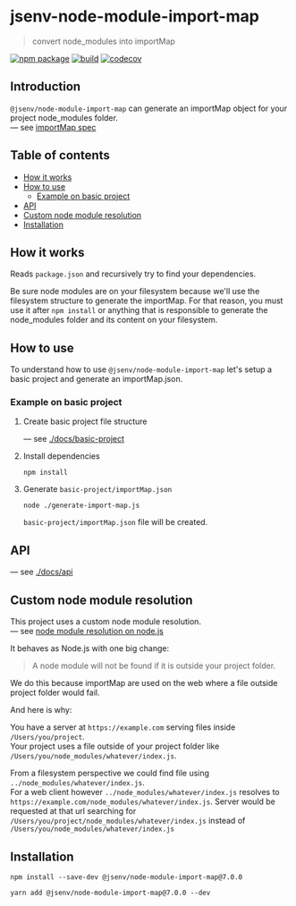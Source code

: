 # jsenv-node-module-import-map

> convert node_modules into importMap

[![npm package](https://img.shields.io/npm/v/@jsenv/node-module-import-map.svg)](https://www.npmjs.com/package/@jsenv/node-module-import-map)
[![build](https://travis-ci.com/jsenv/jsenv-node-module-import-map.svg?branch=master)](http://travis-ci.com/jsenv/jsenv-node-module-import-map)
[![codecov](https://codecov.io/gh/jsenv/jsenv-node-module-import-map/branch/master/graph/badge.svg)](https://codecov.io/gh/jsenv/jsenv-node-module-import-map)

## Introduction

`@jsenv/node-module-import-map` can generate an importMap object for your project node_modules folder.<br />
— see [importMap spec](https://github.com/WICG/import-maps)

## Table of contents

- [How it works](#how-it-works)
- [How to use](#how-to-use)
  - [Example on basic project](#example-on-basic-project)
- [API](#api)
- [Custom node module resolution](#custom-node-module-resolution)
- [Installation](#installation)

## How it works

Reads `package.json` and recursively try to find your dependencies.<br />

Be sure node modules are on your filesystem because we'll use the filesystem structure to generate the importMap. For that reason, you must use it after `npm install` or anything that is responsible to generate the node_modules folder and its content on your filesystem.<br />

## How to use

To understand how to use `@jsenv/node-module-import-map` let's setup a basic project and generate an importMap.json.

### Example on basic project

1. Create basic project file structure

   — see [./docs/basic-project](./docs/basic-project)

2. Install dependencies

   ```console
   npm install
   ```

3. Generate `basic-project/importMap.json`

   ```console
   node ./generate-import-map.js
   ```

   `basic-project/importMap.json` file will be created.

## API

— see [./docs/api](./docs/api.md)

## Custom node module resolution

This project uses a custom node module resolution.<br />
— see [node module resolution on node.js](https://nodejs.org/api/modules.html#modules_all_together)

It behaves as Node.js with one big change:

> A node module will not be found if it is outside your project folder.

We do this because importMap are used on the web where a file outside project folder would fail.<br/>

And here is why:

You have a server at `https://example.com` serving files inside `/Users/you/project`.<br />
Your project uses a file outside of your project folder like `/Users/you/node_modules/whatever/index.js`.

From a filesystem perspective we could find file using `../node_modules/whatever/index.js`.<br />
For a web client however `../node_modules/whatever/index.js` resolves to `https://example.com/node_modules/whatever/index.js`. Server would be requested at that url searching for `/Users/you/project/node_modules/whatever/index.js` instead of `/Users/you/node_modules/whatever/index.js`

## Installation

```console
npm install --save-dev @jsenv/node-module-import-map@7.0.0
```

```console
yarn add @jsenv/node-module-import-map@7.0.0 --dev
```
